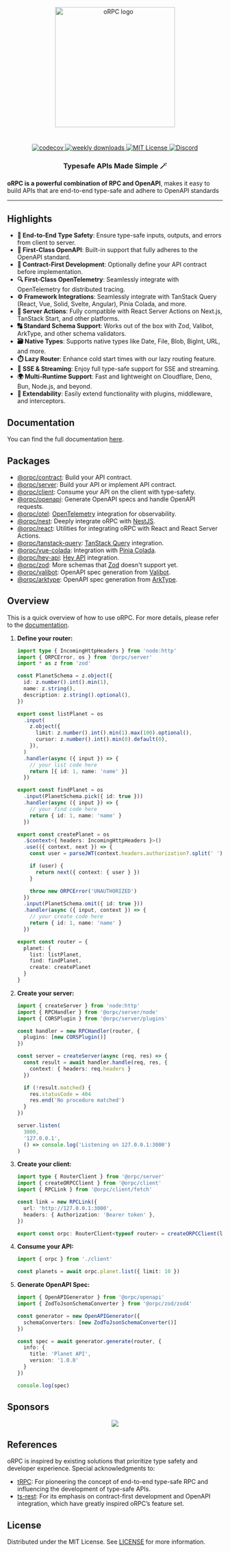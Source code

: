 <div align="center">
  <image align="center" src="https://orpc.unnoq.com/logo.webp" width=280 alt="oRPC logo" />
</div>

<h1></h1>

<div align="center">
  <a href="https://codecov.io/gh/unnoq/orpc">
    <img alt="codecov" src="https://codecov.io/gh/unnoq/orpc/branch/main/graph/badge.svg">
  </a>
  <a href="https://www.npmjs.com/package/@orpc/client">
    <img alt="weekly downloads" src="https://img.shields.io/npm/dw/%40orpc%2Fclient?logo=npm" />
  </a>
  <a href="https://github.com/unnoq/orpc/blob/main/LICENSE">
    <img alt="MIT License" src="https://img.shields.io/github/license/unnoq/orpc?logo=open-source-initiative" />
  </a>
  <a href="https://discord.gg/TXEbwRBvQn">
    <img alt="Discord" src="https://img.shields.io/discord/1308966753044398161?color=7389D8&label&logo=discord&logoColor=ffffff" />
  </a>
</div>

<h3 align="center">Typesafe APIs Made Simple 🪄</h3>

**oRPC is a powerful combination of RPC and OpenAPI**, makes it easy to build APIs that are end-to-end type-safe and adhere to OpenAPI standards

---

## Highlights

- **🔗 End-to-End Type Safety**: Ensure type-safe inputs, outputs, and errors from client to server.
- **📘 First-Class OpenAPI**: Built-in support that fully adheres to the OpenAPI standard.
- **📝 Contract-First Development**: Optionally define your API contract before implementation.
- **🔍 First-Class OpenTelemetry**: Seamlessly integrate with OpenTelemetry for distributed tracing.
- **⚙️ Framework Integrations**: Seamlessly integrate with TanStack Query (React, Vue, Solid, Svelte, Angular), Pinia Colada, and more.
- **🚀 Server Actions**: Fully compatible with React Server Actions on Next.js, TanStack Start, and other platforms.
- **🔠 Standard Schema Support**: Works out of the box with Zod, Valibot, ArkType, and other schema validators.
- **🗃️ Native Types**: Supports native types like Date, File, Blob, BigInt, URL, and more.
- **⏱️ Lazy Router**: Enhance cold start times with our lazy routing feature.
- **📡 SSE & Streaming**: Enjoy full type-safe support for SSE and streaming.
- **🌍 Multi-Runtime Support**: Fast and lightweight on Cloudflare, Deno, Bun, Node.js, and beyond.
- **🔌 Extendability**: Easily extend functionality with plugins, middleware, and interceptors.

## Documentation

You can find the full documentation [here](https://orpc.unnoq.com).

## Packages

- [@orpc/contract](https://www.npmjs.com/package/@orpc/contract): Build your API contract.
- [@orpc/server](https://www.npmjs.com/package/@orpc/server): Build your API or implement API contract.
- [@orpc/client](https://www.npmjs.com/package/@orpc/client): Consume your API on the client with type-safety.
- [@orpc/openapi](https://www.npmjs.com/package/@orpc/openapi): Generate OpenAPI specs and handle OpenAPI requests.
- [@orpc/otel](https://www.npmjs.com/package/@orpc/otel): [OpenTelemetry](https://opentelemetry.io/) integration for observability.
- [@orpc/nest](https://www.npmjs.com/package/@orpc/nest): Deeply integrate oRPC with [NestJS](https://nestjs.com/).
- [@orpc/react](https://www.npmjs.com/package/@orpc/react): Utilities for integrating oRPC with React and React Server Actions.
- [@orpc/tanstack-query](https://www.npmjs.com/package/@orpc/tanstack-query): [TanStack Query](https://tanstack.com/query/latest) integration.
- [@orpc/vue-colada](https://www.npmjs.com/package/@orpc/vue-colada): Integration with [Pinia Colada](https://pinia-colada.esm.dev/).
- [@orpc/hey-api](https://www.npmjs.com/package/@orpc/hey-api): [Hey API](https://heyapi.dev/) integration.
- [@orpc/zod](https://www.npmjs.com/package/@orpc/zod): More schemas that [Zod](https://zod.dev/) doesn't support yet.
- [@orpc/valibot](https://www.npmjs.com/package/@orpc/valibot): OpenAPI spec generation from [Valibot](https://valibot.dev/).
- [@orpc/arktype](https://www.npmjs.com/package/@orpc/arktype): OpenAPI spec generation from [ArkType](https://arktype.io/).

## Overview

This is a quick overview of how to use oRPC. For more details, please refer to the [documentation](https://orpc.unnoq.com).

1. **Define your router:**

   ```ts
   import type { IncomingHttpHeaders } from 'node:http'
   import { ORPCError, os } from '@orpc/server'
   import * as z from 'zod'

   const PlanetSchema = z.object({
     id: z.number().int().min(1),
     name: z.string(),
     description: z.string().optional(),
   })

   export const listPlanet = os
     .input(
       z.object({
         limit: z.number().int().min(1).max(100).optional(),
         cursor: z.number().int().min(0).default(0),
       }),
     )
     .handler(async ({ input }) => {
       // your list code here
       return [{ id: 1, name: 'name' }]
     })

   export const findPlanet = os
     .input(PlanetSchema.pick({ id: true }))
     .handler(async ({ input }) => {
       // your find code here
       return { id: 1, name: 'name' }
     })

   export const createPlanet = os
     .$context<{ headers: IncomingHttpHeaders }>()
     .use(({ context, next }) => {
       const user = parseJWT(context.headers.authorization?.split(' ')[1])

       if (user) {
         return next({ context: { user } })
       }

       throw new ORPCError('UNAUTHORIZED')
     })
     .input(PlanetSchema.omit({ id: true }))
     .handler(async ({ input, context }) => {
       // your create code here
       return { id: 1, name: 'name' }
     })

   export const router = {
     planet: {
       list: listPlanet,
       find: findPlanet,
       create: createPlanet
     }
   }
   ```

2. **Create your server:**

   ```ts
   import { createServer } from 'node:http'
   import { RPCHandler } from '@orpc/server/node'
   import { CORSPlugin } from '@orpc/server/plugins'

   const handler = new RPCHandler(router, {
     plugins: [new CORSPlugin()]
   })

   const server = createServer(async (req, res) => {
     const result = await handler.handle(req, res, {
       context: { headers: req.headers }
     })

     if (!result.matched) {
       res.statusCode = 404
       res.end('No procedure matched')
     }
   })

   server.listen(
     3000,
     '127.0.0.1',
     () => console.log('Listening on 127.0.0.1:3000')
   )
   ```

3. **Create your client:**

   ```ts
   import type { RouterClient } from '@orpc/server'
   import { createORPCClient } from '@orpc/client'
   import { RPCLink } from '@orpc/client/fetch'

   const link = new RPCLink({
     url: 'http://127.0.0.1:3000',
     headers: { Authorization: 'Bearer token' },
   })

   export const orpc: RouterClient<typeof router> = createORPCClient(link)
   ```

4. **Consume your API:**

   ```ts
   import { orpc } from './client'

   const planets = await orpc.planet.list({ limit: 10 })
   ```

5. **Generate OpenAPI Spec:**

   ```ts
   import { OpenAPIGenerator } from '@orpc/openapi'
   import { ZodToJsonSchemaConverter } from '@orpc/zod/zod4'

   const generator = new OpenAPIGenerator({
     schemaConverters: [new ZodToJsonSchemaConverter()]
   })

   const spec = await generator.generate(router, {
     info: {
       title: 'Planet API',
       version: '1.0.0'
     }
   })

   console.log(spec)
   ```

## Sponsors

<p align="center">
  <a href="https://cdn.jsdelivr.net/gh/unnoq/unnoq/sponsors.svg">
    <img src='https://cdn.jsdelivr.net/gh/unnoq/unnoq/sponsors.svg'/>
  </a>
</p>

## References

oRPC is inspired by existing solutions that prioritize type safety and developer experience. Special acknowledgments to:

- [tRPC](https://trpc.io): For pioneering the concept of end-to-end type-safe RPC and influencing the development of type-safe APIs.
- [ts-rest](https://ts-rest.com): For its emphasis on contract-first development and OpenAPI integration, which have greatly inspired oRPC’s feature set.

## License

Distributed under the MIT License. See [LICENSE](https://github.com/unnoq/orpc/blob/main/LICENSE) for more information.
